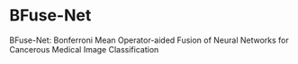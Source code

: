 # BFuse-Net

BFuse-Net: Bonferroni Mean Operator-aided Fusion of Neural Networks  for Cancerous Medical Image Classification
